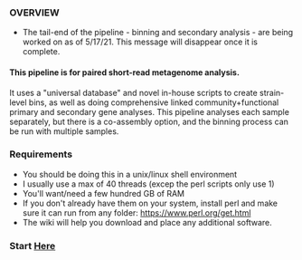 ### OVERVIEW
* The tail-end of the pipeline - binning and secondary analysis - are being worked on as of 5/17/21. This message will disappear once it is complete.
#### This pipeline is for paired short-read metagenome analysis.<br>
It uses a "universal database" and novel in-house scripts to create strain-level bins, as well as doing comprehensive linked community+functional primary and secondary gene analyses. This pipeline analyses each sample separately, but there is a co-assembly option, and the binning process can be run with multiple samples.

### Requirements
 * You should be doing this in a unix/linux shell environment
 * I usually use a max of 40 threads (excep the perl scripts only use 1)
 * You'll want/need a few hundred GB of RAM
 * If you don't already have them on your system, install perl and make sure it can run from any folder: https://www.perl.org/get.html
 * The wiki will help you download and place any additional software.

### Start [Here](https://github.com/TealFurnholm/Teals_Strain-Level_Metagenome_Pipeline/wiki)
